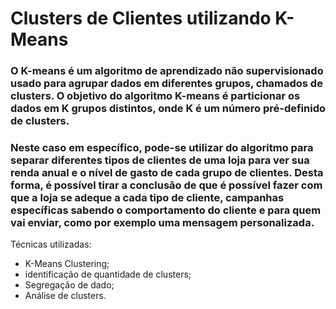 # Clusters de Clientes utilizando K-Means
### O K-means é um algoritmo de aprendizado não supervisionado usado para agrupar dados em diferentes grupos, chamados de clusters. O objetivo do algoritmo K-means é particionar os dados em K grupos distintos, onde K é um número pré-definido de clusters.
### Neste caso em específico, pode-se utilizar do algoritmo para separar diferentes tipos de clientes de uma loja para ver sua renda anual e o nível de gasto de cada grupo de clientes. Desta forma, é possível tirar a conclusão de que é possível fazer com que a loja se adeque a cada tipo de cliente, campanhas específicas sabendo o comportamento do cliente e para quem vai enviar, como por exemplo uma mensagem personalizada.

Técnicas utilizadas:
- K-Means Clustering;
- identificação de quantidade de clusters;
- Segregação de dado;
- Análise de clusters.
